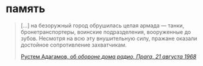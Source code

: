 # память

> [...] на безоружный город обрушилась целая армада — танки, бронетранспортеры, воинские подразделения, вооруженные до зубов. Несмотря на всю эту внушительную силу, пражане оказали достойное сопротивление захватчикам.
>
> [Рустем Адагамов, об _обороне дома радио, Прага, 21 августа 1968_][drugoi-praha-1968]

[drugoi-praha-1968]: https://www.facebook.com/photo.php?fbid=826381027478824

